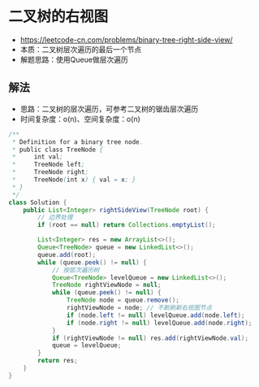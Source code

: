# 二叉树的右视图
- https://leetcode-cn.com/problems/binary-tree-right-side-view/
- 本质：二叉树层次遍历的最后一个节点
- 解题思路：使用Queue做层次遍历

## 解法
- 思路：二叉树的层次遍历，可参考二叉树的锯齿层次遍历
- 时间复杂度：o(n)、空间复杂度：o(n)

```java
/**
 * Definition for a binary tree node.
 * public class TreeNode {
 *     int val;
 *     TreeNode left;
 *     TreeNode right;
 *     TreeNode(int x) { val = x; }
 * }
 */
class Solution {
    public List<Integer> rightSideView(TreeNode root) {
        // 边界处理
        if (root == null) return Collections.emptyList();

        List<Integer> res = new ArrayList<>();
        Queue<TreeNode> queue = new LinkedList<>();
        queue.add(root);
        while (queue.peek() != null) {            
            // 按层次遍历树
            Queue<TreeNode> levelQueue = new LinkedList<>();
            TreeNode rightViewNode = null;
            while (queue.peek() != null) {
                TreeNode node = queue.remove();
                rightViewNode = node; // 不断刷新右视图节点
                if (node.left != null) levelQueue.add(node.left);
                if (node.right != null) levelQueue.add(node.right);    
            }
            if (rightViewNode != null) res.add(rightViewNode.val);
            queue = levelQueue;
        }
        return res;
    }
}
```

